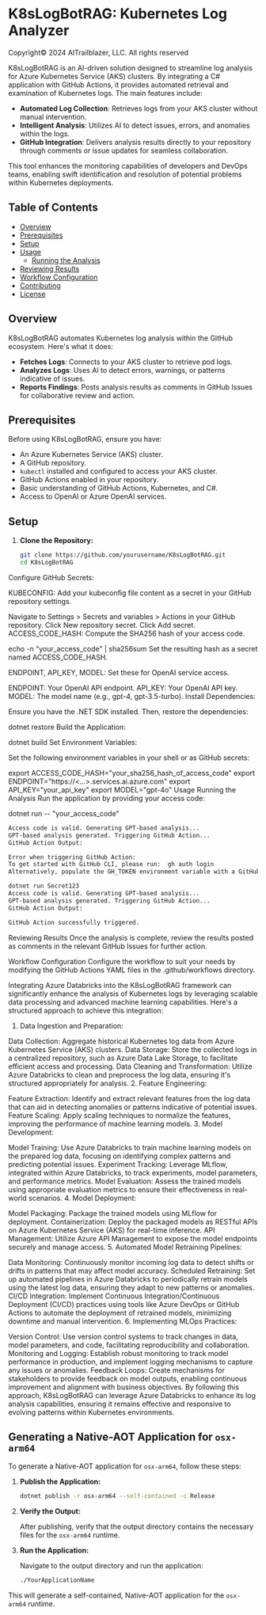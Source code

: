 # K8sLogBotRAG: Kubernetes Log Analyzer

Copyright© 2024 AITrailblazer, LLC. All rights reserved

<!-- Write an introduction for the project, including its purpose and main features. -->
K8sLogBotRAG is an AI-driven solution designed to streamline log analysis for Azure Kubernetes Service (AKS) clusters. By integrating a C# application with GitHub Actions, it provides automated retrieval and examination of Kubernetes logs. The main features include:

- **Automated Log Collection**: Retrieves logs from your AKS cluster without manual intervention.
- **Intelligent Analysis**: Utilizes AI to detect issues, errors, and anomalies within the logs.
- **GitHub Integration**: Delivers analysis results directly to your repository through comments or issue updates for seamless collaboration.

This tool enhances the monitoring capabilities of developers and DevOps teams, enabling swift identification and resolution of potential problems within Kubernetes deployments.


## Table of Contents

- [Overview](#overview)
- [Prerequisites](#prerequisites)
- [Setup](#setup)
- [Usage](#usage)
  - [Running the Analysis](#running-the-analysis)
- [Reviewing Results](#reviewing-results)
- [Workflow Configuration](#workflow-configuration)
- [Contributing](#contributing)
- [License](#license)

## Overview

K8sLogBotRAG automates Kubernetes log analysis within the GitHub ecosystem. Here's what it does:

- **Fetches Logs**: Connects to your AKS cluster to retrieve pod logs.
- **Analyzes Logs**: Uses AI to detect errors, warnings, or patterns indicative of issues.
- **Reports Findings**: Posts analysis results as comments in GitHub Issues for collaborative review and action.

## Prerequisites

Before using K8sLogBotRAG, ensure you have:

- An Azure Kubernetes Service (AKS) cluster.
- A GitHub repository.
- `kubectl` installed and configured to access your AKS cluster.
- GitHub Actions enabled in your repository.
- Basic understanding of GitHub Actions, Kubernetes, and C#.
- Access to OpenAI or Azure OpenAI services.

## Setup

1. **Clone the Repository:**

   ```bash
   git clone https://github.com/yourusername/K8sLogBotRAG.git
   cd K8sLogBotRAG
Configure GitHub Secrets:

KUBECONFIG: Add your kubeconfig file content as a secret in your GitHub repository settings.

Navigate to Settings > Secrets and variables > Actions in your GitHub repository.
Click New repository secret.
Click Add secret.
ACCESS_CODE_HASH: Compute the SHA256 hash of your access code.

echo -n "your_access_code" | sha256sum
Set the resulting hash as a secret named ACCESS_CODE_HASH.

ENDPOINT, API_KEY, MODEL: Set these for OpenAI service access.

ENDPOINT: Your OpenAI API endpoint.
API_KEY: Your OpenAI API key.
MODEL: The model name (e.g., gpt-4, gpt-3.5-turbo).
Install Dependencies:

Ensure you have the .NET SDK installed. Then, restore the dependencies:

dotnet restore
Build the Application:

dotnet build
Set Environment Variables:

Set the following environment variables in your shell or as GitHub secrets:

export ACCESS_CODE_HASH="your_sha256_hash_of_access_code"
export ENDPOINT="https://<...>.services.ai.azure.com"
export API_KEY="your_api_key"
export MODEL="gpt-4o"
Usage
Running the Analysis
Run the application by providing your access code:

dotnet run -- "your_access_code"

```bash
Access code is valid. Generating GPT-based analysis...
GPT-based analysis generated. Triggering GitHub Action...
GitHub Action Output:

Error when triggering GitHub Action:
To get started with GitHub CLI, please run:  gh auth login
Alternatively, populate the GH_TOKEN environment variable with a GitHub API authentication token.
```
```bash
dotnet run Secret123
Access code is valid. Generating GPT-based analysis...
GPT-based analysis generated. Triggering GitHub Action...
GitHub Action Output:

GitHub Action successfully triggered.
```
Reviewing Results
Once the analysis is complete, review the results posted as comments in the relevant GitHub Issues for further action.

Workflow Configuration
Configure the workflow to suit your needs by modifying the GitHub Actions YAML files in the .github/workflows directory.

Integrating Azure Databricks into the K8sLogBotRAG framework can significantly enhance the analysis of Kubernetes logs by leveraging scalable data processing and advanced machine learning capabilities. Here's a structured approach to achieve this integration:

1. Data Ingestion and Preparation:

Data Collection: Aggregate historical Kubernetes log data from Azure Kubernetes Service (AKS) clusters.
Data Storage: Store the collected logs in a centralized repository, such as Azure Data Lake Storage, to facilitate efficient access and processing.
Data Cleaning and Transformation: Utilize Azure Databricks to clean and preprocess the log data, ensuring it's structured appropriately for analysis.
2. Feature Engineering:

Feature Extraction: Identify and extract relevant features from the log data that can aid in detecting anomalies or patterns indicative of potential issues.
Feature Scaling: Apply scaling techniques to normalize the features, improving the performance of machine learning models.
3. Model Development:

Model Training: Use Azure Databricks to train machine learning models on the prepared log data, focusing on identifying complex patterns and predicting potential issues.
Experiment Tracking: Leverage MLflow, integrated within Azure Databricks, to track experiments, model parameters, and performance metrics.
Model Evaluation: Assess the trained models using appropriate evaluation metrics to ensure their effectiveness in real-world scenarios.
4. Model Deployment:

Model Packaging: Package the trained models using MLflow for deployment.
Containerization: Deploy the packaged models as RESTful APIs on Azure Kubernetes Service (AKS) for real-time inference.
API Management: Utilize Azure API Management to expose the model endpoints securely and manage access.
5. Automated Model Retraining Pipelines:

Data Monitoring: Continuously monitor incoming log data to detect shifts or drifts in patterns that may affect model accuracy.
Scheduled Retraining: Set up automated pipelines in Azure Databricks to periodically retrain models using the latest log data, ensuring they adapt to new patterns or anomalies.
CI/CD Integration: Implement Continuous Integration/Continuous Deployment (CI/CD) practices using tools like Azure DevOps or GitHub Actions to automate the deployment of retrained models, minimizing downtime and manual intervention.
6. Implementing MLOps Practices:

Version Control: Use version control systems to track changes in data, model parameters, and code, facilitating reproducibility and collaboration.
Monitoring and Logging: Establish robust monitoring to track model performance in production, and implement logging mechanisms to capture any issues or anomalies.
Feedback Loops: Create mechanisms for stakeholders to provide feedback on model outputs, enabling continuous improvement and alignment with business objectives.
By following this approach, K8sLogBotRAG can leverage Azure Databricks to enhance its log analysis capabilities, ensuring it remains effective and responsive to evolving patterns within Kubernetes environments.

## Generating a Native-AOT Application for `osx-arm64`

To generate a Native-AOT application for `osx-arm64`, follow these steps:

1. **Publish the Application:**

   ```bash
   dotnet publish -r osx-arm64 --self-contained -c Release
   ```

2. **Verify the Output:**

   After publishing, verify that the output directory contains the necessary files for the `osx-arm64` runtime.

3. **Run the Application:**

   Navigate to the output directory and run the application:

   ```bash
   ./YourApplicationName
   ```

This will generate a self-contained, Native-AOT application for the `osx-arm64` runtime.
